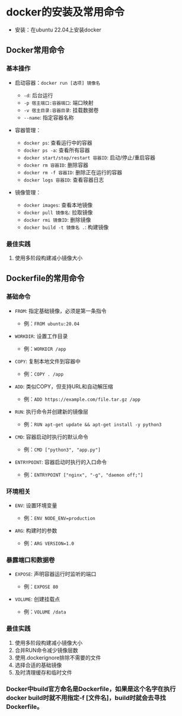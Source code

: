 # docker的安装及常用命令
- 安装：在ubuntu 22.04上安装docker


## Docker常用命令
### 基本操作
- 启动容器：`docker run [选项] 镜像名`
  - `-d`: 后台运行
  - `-p 宿主端口:容器端口`: 端口映射
  - `-v 宿主目录:容器目录`: 挂载数据卷
  - `--name`: 指定容器名称
  
- 容器管理：
  - `docker ps`: 查看运行中的容器
  - `docker ps -a`: 查看所有容器
  - `docker start/stop/restart 容器ID`: 启动/停止/重启容器
  - `docker rm 容器ID`: 删除容器
  - `docker rm -f 容器ID`: 删除正在运行的容器
  - `docker logs 容器ID`: 查看容器日志

- 镜像管理：
  - `docker images`: 查看本地镜像
  - `docker pull 镜像名`: 拉取镜像
  - `docker rmi 镜像ID`: 删除镜像
  - `docker build -t 镜像名 .`: 构建镜像


### 最佳实践
1. 使用多阶段构建减小镜像大小

## Dockerfile的常用命令

### 基础命令
- `FROM`: 指定基础镜像，必须是第一条指令
  - 例：`FROM ubuntu:20.04`

- `WORKDIR`: 设置工作目录
  - 例：`WORKDIR /app`

- `COPY`: 复制本地文件到容器中
  - 例：`COPY . /app`

- `ADD`: 类似COPY，但支持URL和自动解压缩
  - 例：`ADD https://example.com/file.tar.gz /app`

- `RUN`: 执行命令并创建新的镜像层
  - 例：`RUN apt-get update && apt-get install -y python3`

- `CMD`: 容器启动时执行的默认命令
  - 例：`CMD ["python3", "app.py"]`

- `ENTRYPOINT`: 容器启动时执行的入口命令
  - 例：`ENTRYPOINT ["nginx", "-g", "daemon off;"]`

### 环境相关
- `ENV`: 设置环境变量
  - 例：`ENV NODE_ENV=production`

- `ARG`: 构建时的参数
  - 例：`ARG VERSION=1.0`

### 暴露端口和数据卷
- `EXPOSE`: 声明容器运行时监听的端口
  - 例：`EXPOSE 80`

- `VOLUME`: 创建挂载点
  - 例：`VOLUME /data`

### 最佳实践
1. 使用多阶段构建减小镜像大小
2. 合并RUN命令减少镜像层数
3. 使用.dockerignore排除不需要的文件
4. 选择合适的基础镜像
5. 及时清理缓存和临时文件

### Docker中build官方命名是Dockerfile，如果是这个名字在执行docker build时就不用指定-f [文件名]，build时就会去寻找Dockerfile。